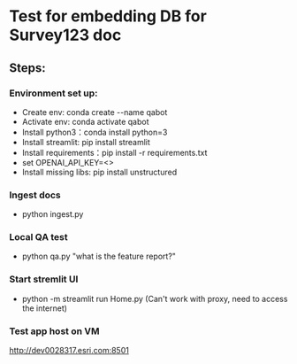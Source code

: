 # Test for embedding DB for Survey123 doc

## Steps:

### Environment set up:
- Create env: conda create --name qabot
- Activate env: conda activate qabot
- Install python3：conda install python=3
- Install streamlit: pip install streamlit
- Install requirements：pip install -r requirements.txt
- set OPENAI_API_KEY=<>
- Install missing libs: pip install unstructured
### Ingest docs
- python ingest.py
### Local QA test
- python qa.py "what is the feature report?"
### Start stremlit UI
- python -m streamlit run Home.py (Can't work with proxy, need to access the internet)

### Test app host on VM
http://dev0028317.esri.com:8501
